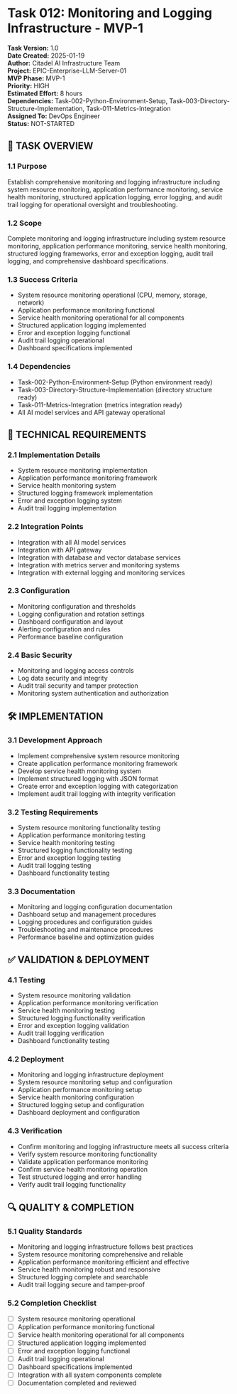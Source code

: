 # Task 012: Monitoring and Logging Infrastructure - MVP-1

**Task Version:** 1.0  
**Date Created:** 2025-01-19  
**Author:** Citadel AI Infrastructure Team  
**Project:** EPIC-Enterprise-LLM-Server-01  
**MVP Phase:** MVP-1  
**Priority:** HIGH  
**Estimated Effort:** 8 hours  
**Dependencies:** Task-002-Python-Environment-Setup, Task-003-Directory-Structure-Implementation, Task-011-Metrics-Integration  
**Assigned To:** DevOps Engineer  
**Status:** NOT-STARTED  

## 📝 **TASK OVERVIEW**

### **1.1 Purpose**
Establish comprehensive monitoring and logging infrastructure including system resource monitoring, application performance monitoring, service health monitoring, structured application logging, error logging, and audit trail logging for operational oversight and troubleshooting.

### **1.2 Scope**
Complete monitoring and logging infrastructure including system resource monitoring, application performance monitoring, service health monitoring, structured logging frameworks, error and exception logging, audit trail logging, and comprehensive dashboard specifications.

### **1.3 Success Criteria**
- System resource monitoring operational (CPU, memory, storage, network)
- Application performance monitoring functional
- Service health monitoring operational for all components
- Structured application logging implemented
- Error and exception logging functional
- Audit trail logging operational
- Dashboard specifications implemented

### **1.4 Dependencies**
- Task-002-Python-Environment-Setup (Python environment ready)
- Task-003-Directory-Structure-Implementation (directory structure ready)
- Task-011-Metrics-Integration (metrics integration ready)
- All AI model services and API gateway operational

## 🔧 **TECHNICAL REQUIREMENTS**

### **2.1 Implementation Details**
- System resource monitoring implementation
- Application performance monitoring framework
- Service health monitoring system
- Structured logging framework implementation
- Error and exception logging system
- Audit trail logging implementation

### **2.2 Integration Points**
- Integration with all AI model services
- Integration with API gateway
- Integration with database and vector database services
- Integration with metrics server and monitoring systems
- Integration with external logging and monitoring services

### **2.3 Configuration**
- Monitoring configuration and thresholds
- Logging configuration and rotation settings
- Dashboard configuration and layout
- Alerting configuration and rules
- Performance baseline configuration

### **2.4 Basic Security**
- Monitoring and logging access controls
- Log data security and integrity
- Audit trail security and tamper protection
- Monitoring system authentication and authorization

## 🛠️ **IMPLEMENTATION**

### **3.1 Development Approach**
- Implement comprehensive system resource monitoring
- Create application performance monitoring framework
- Develop service health monitoring system
- Implement structured logging with JSON format
- Create error and exception logging with categorization
- Implement audit trail logging with integrity verification

### **3.2 Testing Requirements**
- System resource monitoring functionality testing
- Application performance monitoring testing
- Service health monitoring testing
- Structured logging functionality testing
- Error and exception logging testing
- Audit trail logging testing
- Dashboard functionality testing

### **3.3 Documentation**
- Monitoring and logging configuration documentation
- Dashboard setup and management procedures
- Logging procedures and configuration guides
- Troubleshooting and maintenance procedures
- Performance baseline and optimization guides

## ✅ **VALIDATION & DEPLOYMENT**

### **4.1 Testing**
- System resource monitoring validation
- Application performance monitoring verification
- Service health monitoring testing
- Structured logging functionality verification
- Error and exception logging validation
- Audit trail logging verification
- Dashboard functionality testing

### **4.2 Deployment**
- Monitoring and logging infrastructure deployment
- System resource monitoring setup and configuration
- Application performance monitoring setup
- Service health monitoring configuration
- Structured logging setup and configuration
- Dashboard deployment and configuration

### **4.3 Verification**
- Confirm monitoring and logging infrastructure meets all success criteria
- Verify system resource monitoring functionality
- Validate application performance monitoring
- Confirm service health monitoring operation
- Test structured logging and error handling
- Verify audit trail logging functionality

## 🔍 **QUALITY & COMPLETION**

### **5.1 Quality Standards**
- Monitoring and logging infrastructure follows best practices
- System resource monitoring comprehensive and reliable
- Application performance monitoring efficient and effective
- Service health monitoring robust and responsive
- Structured logging complete and searchable
- Audit trail logging secure and tamper-proof

### **5.2 Completion Checklist**
- [ ] System resource monitoring operational
- [ ] Application performance monitoring functional
- [ ] Service health monitoring operational for all components
- [ ] Structured application logging implemented
- [ ] Error and exception logging functional
- [ ] Audit trail logging operational
- [ ] Dashboard specifications implemented
- [ ] Integration with all system components complete
- [ ] Documentation completed and reviewed 